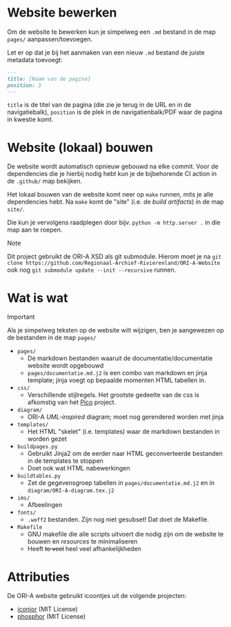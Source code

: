 # Website bewerken

Om de website te bewerken kun je simpelweg een `.md` bestand in de map `pages/` aanpassen/toevoegen.

Let er op dat je bij het aanmaken van een nieuw `.md` bestand de juiste metadata toevoegt:

``` markdown
---
title: [Naam van de pagina]
position: 3
---
```

`title` is de titel van de pagina (die zie je terug in de URL en in de navigatiebalk), `position` is de plek in de navigatienbalk/PDF waar de pagina in kwestie komt.


# Website (lokaal) bouwen

De website wordt automatisch opnieuw gebouwd na elke commit. Voor de dependencies die je hierbij nodig hebt kun je de bijbehorende CI action in de `.github/` map bekijken.


Het lokaal bouwen van de website komt neer op `make` runnen, mits je alle dependencies hebt. Na `make` komt de "site" (i.e. de _build artifacts_) in de map `site/`. 

Die kun je vervolgens raadplegen door bijv. `python -m http.server .` in die map aan te roepen.

> [!NOTE]
> Dit project gebruikt de ORI-A XSD als git submodule. Hierom moet je na `git clone https://github.com/Regionaal-Archief-Rivierenland/ORI-A-Website`  ook nog `git submodule update --init --recursive` runnen.

# Wat is wat

> [!IMPORTANT]
> Als je simpelweg teksten op de website wilt wijzigen, ben je aangewezen op de bestanden in de map `pages/`

* `pages/`
  * De markdown bestanden waaruit de documentatie/documentatie website wordt opgebouwd
  * `pages/documentatie.md.j2` is een combo van markdown en jinja template; jinja voegt op bepaalde momenten HTML tabellen in.
* `css/`
  * Verschillende stijlregels. Het grootste gedeelte van de css is afkomstig van het [Pico](https://picocss.com/docs) project.
* `diagram/`
  * ORI-A _UML-inspired_ diagram; moet nog gerendered worden met jinja
* `templates/`
  * Het HTML "skelet" (i.e. templates) waar de markdown bestanden in worden gezet
* `buildpages.py`
  * Gebruikt Jinja2 om de eerder naar HTML geconverteerde bestanden in de templates te stoppen
  * Doet ook wat HTML nabewerkingen
* `buildtables.py`
  * Zet de gegevensgroep tabellen in `pages/documentatie.md.j2` en in `diagram/ORI-A-diagram.tex.j2`
* `ims/`
  * Afbeelingen
* `fonts/`
  * `.woff2` bestanden. Zijn nog niet gesubset! Dat doet de Makefile.
* `Makefile`
  * GNU makefile die alle scripts uitvoert die nodig zijn om de website te bouwen en _resources_ te minimaliseren
  * Heeft ~~te veel~~ heel veel afhankelijkheden

# Attributies

De ORI-A website gebruikt icoontjes uit de volgende projecten:

* [iconior](https://iconoir.com/) (MIT License)
* [phosphor](https://phosphoricons.com/) (MIT License)
